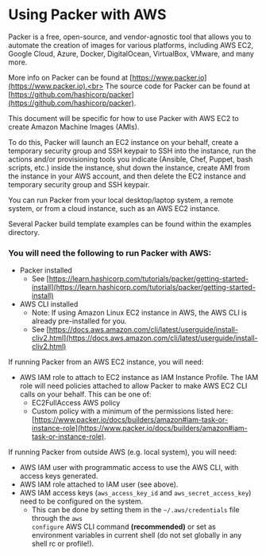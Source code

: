 # Using Packer with AWS

Packer is a free, open-source, and vendor-agnostic tool that allows you to automate the creation of images for various platforms, including AWS EC2, Google Cloud, Azure, Docker, DigitalOcean, VirtualBox, VMware, and many more.

More info on Packer can be found at [https://www.packer.io](https://www.packer.io).<br>
The source code for Packer can be found at [https://github.com/hashicorp/packer](https://github.com/hashicorp/packer).

This document will be specific for how to use Packer with AWS EC2 to create Amazon Machine Images (AMIs).

To do this, Packer will launch an EC2 instance on your behalf, create a temporary security group and SSH keypair to SSH into the instance, run the actions and/or provisioning tools you indicate (Ansible, Chef, Puppet, bash scripts, etc.) inside the instance, shut down the instance, create AMI from the instance in your AWS account, and then delete the EC2 instance and temporary security group and SSH keypair.

You can run Packer from your local desktop/laptop system, a remote system, or from a cloud instance, such as an AWS EC2 instance.

Several Packer build template examples can be found within the examples directory.

### You will need the following to run Packer with AWS:

* Packer installed    
	* See [https://learn.hashicorp.com/tutorials/packer/getting-started-install](https://learn.hashicorp.com/tutorials/packer/getting-started-install)
* AWS CLI installed
	* Note: If using Amazon Linux EC2 instance in AWS, the AWS CLI is already pre-installed for you.
	* See [https://docs.aws.amazon.com/cli/latest/userguide/install-cliv2.html](https://docs.aws.amazon.com/cli/latest/userguide/install-cliv2.html)

If running Packer from an AWS EC2 instance, you will need:
* AWS IAM role to attach to EC2 instance as IAM Instance Profile. The IAM role will need policies attached to allow Packer to make AWS EC2 CLI calls on your behalf. This can be one of:
	 * EC2FullAccess AWS policy
	 * Custom policy with a minimum of the permissions listed here: [https://www.packer.io/docs/builders/amazon#iam-task-or-instance-role](https://www.packer.io/docs/builders/amazon#iam-task-or-instance-role).
 
If running Packer from outside AWS (e.g. local system), you will need:
* AWS IAM user with programmatic access to use the AWS CLI, with access keys generated.
* AWS IAM role attached to IAM user (see above).
* AWS IAM access keys (<code>aws_access_key_id</code> and <code>aws_secret_access_key</code>) need to be configured on the system.
	* This can be done by setting them in the <code>~/.aws/credentials</code> file through the <code>aws configure</code> AWS CLI command **(recommended)** or set as environment variables in current shell (do not set globally in any shell rc or profile!).
